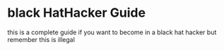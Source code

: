 # black HatHacker Guide
this is a complete guide if you want to become in a black hat hacker but remember this is illegal
